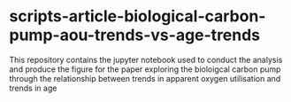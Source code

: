# scripts-article-biological-carbon-pump-aou-trends-vs-age-trends
This repository contains the jupyter notebook used to conduct the analysis and produce the figure for the paper exploring the bioloigcal carbon pump through the relationship between trends in apparent oxygen utilisation and trends in age 
